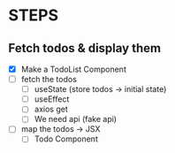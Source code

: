 # STEPS

## Fetch todos & display them

- [x] Make a TodoList Component
- [ ] fetch the todos
  - [ ] useState (store todos -> initial state)
  - [ ] useEffect
  - [ ] axios get
  - [ ] We need api (fake api)
- [ ] map the todos -> JSX
  - [ ] Todo Component
